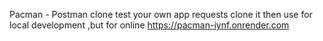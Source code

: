 Pacman - Postman clone test your own app requests clone it then use for local development ,but for online https://pacman-iynf.onrender.com
